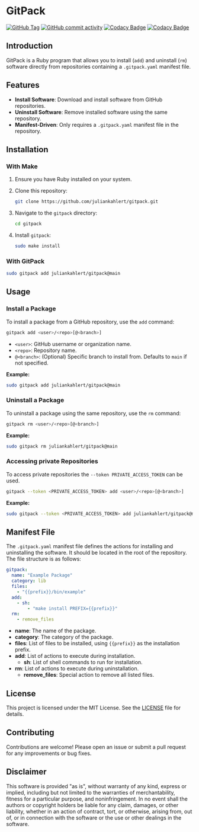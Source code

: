 # GitPack

[![GitHub Tag](https://img.shields.io/github/v/tag/juliankahlert/gitpack)](https://github.com/juliankahlert/gitpack)
[![GitHub commit activity](https://img.shields.io/github/commit-activity/t/juliankahlert/gitpack)](https://github.com/juliankahlert/gitpack/commits/)
[![Codacy Badge](https://app.codacy.com/project/badge/Grade/e26a46bde8b44bae91e830d2aa145fb7)](https://app.codacy.com/gh/juliankahlert/gitpack/dashboard?utm_source=gh&utm_medium=referral&utm_content=&utm_campaign=Badge_grade)
[![Codacy Badge](https://app.codacy.com/project/badge/Coverage/e26a46bde8b44bae91e830d2aa145fb7)](https://app.codacy.com/gh/juliankahlert/gitpack/dashboard?utm_source=gh&utm_medium=referral&utm_content=&utm_campaign=Badge_coverage)

## Introduction

GitPack is a Ruby program that allows you to install (`add`) and uninstall (`rm`) software directly from repositories containing a `.gitpack.yaml` manifest file.

## Features

- **Install Software**: Download and install software from GitHub repositories.
- **Uninstall Software**: Remove installed software using the same repository.
- **Manifest-Driven**: Only requires a `.gitpack.yaml` manifest file in the repository.

## Installation

### With Make

1. Ensure you have Ruby installed on your system.
2. Clone this repository:

    ```bash
    git clone https://github.com/juliankahlert/gitpack.git
    ```

3. Navigate to the `gitpack` directory:

    ```bash
    cd gitpack
    ```

4. Install `gitpack`:

    ```bash
    sudo make install
    ```

### With GitPack

```bash
sudo gitpack add juliankahlert/gitpack@main
```

## Usage

### Install a Package

To install a package from a GitHub repository, use the `add` command:

```bash
gitpack add <user>/<repo>[@<branch>]
```

- `<user>`: GitHub username or organization name.
- `<repo>`: Repository name.
- `@<branch>`: (Optional) Specific branch to install from. Defaults to `main` if not specified.

**Example:**

```bash
sudo gitpack add juliankahlert/gitpack@main
```

### Uninstall a Package

To uninstall a package using the same repository, use the `rm` command:

```bash
gitpack rm <user>/<repo>[@<branch>]
```

**Example:**

```bash
sudo gitpack rm juliankahlert/gitpack@main
```

### Accessing private Repositories

To access private repositories the `--token PRIVATE_ACCESS_TOKEN` can be used.

```bash
gitpack --token <PRIVATE_ACCESS_TOKEN> add <user>/<repo>[@<branch>]
```

**Example:**

```bash
sudo gitpack --token <PRIVATE_ACCESS_TOKEN> add juliankahlert/gitpack@main
```

## Manifest File

The `.gitpack.yaml` manifest file defines the actions for installing and uninstalling the software. It should be located in the root of the repository. The file structure is as follows:

```yaml
gitpack:
  name: "Example Package"
  category: lib
  files:
    - "{{prefix}}/bin/example"
  add:
    - sh:
        - "make install PREFIX={{prefix}}"
  rm:
    - remove_files
```

- **name**: The name of the package.
- **category**: The category of the package.
- **files**: List of files to be installed, using `{{prefix}}` as the installation prefix.
- **add**: List of actions to execute during installation.
  - **sh**: List of shell commands to run for installation.
- **rm**: List of actions to execute during uninstallation.
  - **remove_files**: Special action to remove all listed files.

## License

This project is licensed under the MIT License. See the [LICENSE](LICENSE) file for details.

## Contributing

Contributions are welcome! Please open an issue or submit a pull request for any improvements or bug fixes.

## Disclaimer

This software is provided "as is", without warranty of any kind, express or implied, including but not limited to the warranties of merchantability, fitness for a particular purpose, and noninfringement. In no event shall the authors or copyright holders be liable for any claim, damages, or other liability, whether in an action of contract, tort, or otherwise, arising from, out of, or in connection with the software or the use or other dealings in the software.
